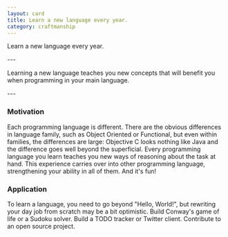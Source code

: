 ```yaml
---
layout: card
title: Learn a new language every year.
category: craftmanship
---
```

<p>Learn a new language every year.</p>
---
<p>Learning a new language teaches you new concepts that will
      benefit you when programming in your main language.</p>
---

### Motivation

Each programming language is different. There are the obvious differences in language family, such as Object Oriented or Functional, but even within families, the differences are large: Objective C looks nothing like Java and the difference goes well beyond the superficial. Every programming language you learn teaches you new ways of reasoning about the task at hand. This experience carries over into other programming language, strengthening your ability in all of them. And it's fun!

### Application

To learn a language, you need to go beyond "Hello, World!", but rewriting your day job from scratch may be a bit optimistic. Build Conway's game of life or a Sudoku solver. Build a TODO tracker or Twitter client. Contribute to an open source project.


